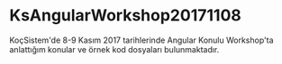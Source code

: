 # KsAngularWorkshop20171108
KoçSistem'de 8-9 Kasım 2017 tarihlerinde Angular Konulu Workshop'ta anlattığım konular ve örnek kod dosyaları bulunmaktadır.
